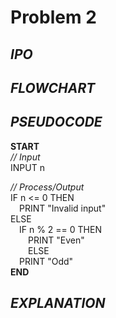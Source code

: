 # Problem 2

## *IPO*

## *FLOWCHART*

## *PSEUDOCODE*

**START**\
  *// Input*\
  INPUT n
  
  *// Process/Output*\
  IF n <= 0 THEN\
  &emsp;PRINT "Invalid input"\
  ELSE\
  &emsp;IF n % 2 == 0 THEN\
  &emsp;&emsp;PRINT "Even"\
  &emsp;&emsp;ELSE\
  &emsp;PRINT "Odd"\
**END**

## *EXPLANATION*
